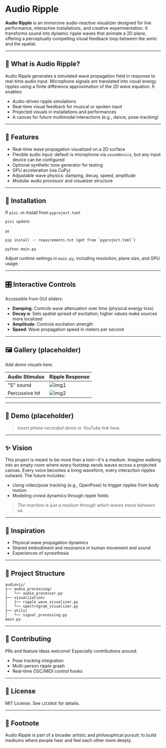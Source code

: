 # Audio Ripple

**Audio Ripple** is an immersive audio-reactive visualizer designed for live performance, interactive installations, and creative experimentation. It transforms sound into dynamic ripple waves that animate a 2D plane, offering a perceptually compelling visual feedback loop between the sonic and the spatial.

---

## 🌊 What is Audio Ripple?

Audio Ripple generates a simulated wave propagation field in response to real-time audio input. Microphone signals are translated into visual energy ripples using a finite difference approximation of the 2D wave equation. It enables:

* Audio-driven ripple simulations
* Real-time visual feedback for musical or spoken input
* Projected visuals in installations and performances
* A canvas for future multimodal interactions (e.g., dance, pose-tracking)

---

## 🚀 Features

- Real-time wave propagation visualized on a 2D surface
- Flexible audio input: default is microphone via `sounddevice`, but any input device can be configured
- Optional synthetic tone generator for testing
- GPU acceleration (via CuPy)
- Adjustable wave physics: damping, decay, speed, amplitude
- Modular audio processor and visualizer structure

---

## 🔧 Installation

If `pixi.sh` install from `pyproject.toml`
```bash
pixi update
```
or
```bash
pip install -r requirements.txt (get from `pyproject.toml`)
```
```
python main.py
```

Adjust runtime settings in `main.py`, including resolution, plane size, and GPU usage.

---

## 🎛️ Interactive Controls

Accessible from GUI sliders:

* **Damping**: Controls wave attenuation over time (physical energy loss)
* **Decay α**: Sets spatial spread of excitation; higher values make sources more localized
* **Amplitude**: Controls excitation strength
* **Speed**: Wave propagation speed in meters per second

---

## 🖼️ Gallery (placeholder)

*Add demo visuals here.*

| Audio Stimulus | Ripple Response                   |
| -------------- | --------------------------------- |
| "S" sound      | ![img1](images/demo_s_ripple.png) |
| Percussive hit | ![img2](images/demo_hit.png)      |

---

## 🎥 Demo (placeholder)

> *Insert phone-recorded demo or YouTube link here.*

---

## ✨ Vision

This project is meant to be more than a tool—it's a medium. Imagine walking into an empty room where every footstep sends waves across a projected canvas. Every voice becomes a living waveform, every interaction ripples outward. The future includes:

* Using video/pose tracking (e.g., OpenPose) to trigger ripples from body motion
* Modeling crowd dynamics through ripple fields

> *The machine is just a medium through which waves travel between us.*

---

## 🌱 Inspiration

* Physical wave propagation dynamics
* Shared embodiment and resonance in human movement and sound
* Experiences of synesthesia

---

## 🧠 Project Structure

```
audioviz/
├── audio_processing/
│   └── audio_processor.py
├── visualization/
│   ├── ripple_wave_visualizer.py
│   └── spectrogram_visualizer.py
├── utils/
│   └── signal_processing.py
main.py
```

---

## 🤝 Contributing

PRs and feature ideas welcome! Especially contributions around:

* Pose tracking integration
* Multi-person ripple graph
* Real-time OSC/MIDI control hooks

---

## 📄 License

MIT License. See `LICENSE` for details.

---

## 📌 Footnote

Audio Ripple is part of a broader artistic and philosophical pursuit:
to build mediums where people hear and feel each other more deeply. 
